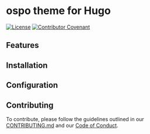 # ospo theme for Hugo

[![License](https://img.shields.io/badge/License-Apache_2.0-blue.svg)](https://opensource.org/licenses/Apache-2.0)
[![Contributor Covenant](https://img.shields.io/badge/Contributor%20Covenant-2.1-4baaaa.svg)](./CODE_OF_CONDUCT.md)

## Features

## Installation

## Configuration

## Contributing

To contribute, please follow the guidelines outlined in our [CONTRIBUTING.md](./CONTRIBUTING.md) and our [Code of Conduct](./CODE_OF_CONDUCT.md).


